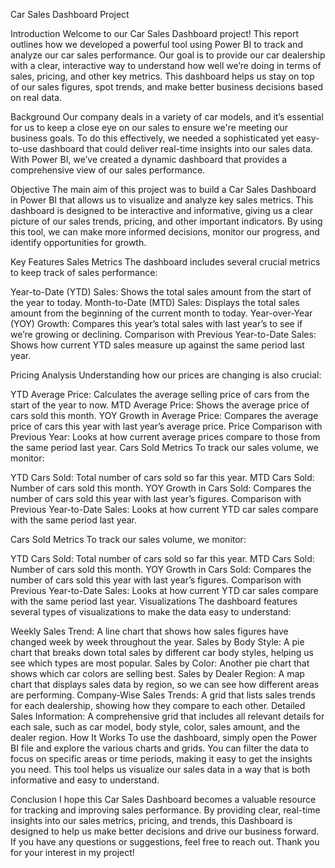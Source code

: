 Car Sales Dashboard Project

Introduction
Welcome to our Car Sales Dashboard project! This report outlines how we developed a powerful tool using Power BI to track and analyze our car sales performance. Our goal is to provide our car dealership with a clear, interactive way to understand how well we’re doing in terms of sales, pricing, and other key metrics. This dashboard helps us stay on top of our sales figures, spot trends, and make better business decisions based on real data.

Background
Our company deals in a variety of car models, and it’s essential for us to keep a close eye on our sales to ensure we're meeting our business goals. To do this effectively, we needed a sophisticated yet easy-to-use dashboard that could deliver real-time insights into our sales data. With Power BI, we’ve created a dynamic dashboard that provides a comprehensive view of our sales performance.

Objective
The main aim of this project was to build a Car Sales Dashboard in Power BI that allows us to visualize and analyze key sales metrics. This dashboard is designed to be interactive and informative, giving us a clear picture of our sales trends, pricing, and other important indicators. By using this tool, we can make more informed decisions, monitor our progress, and identify opportunities for growth.

Key Features
Sales Metrics
The dashboard includes several crucial metrics to keep track of sales performance:

Year-to-Date (YTD) Sales: Shows the total sales amount from the start of the year to today.
Month-to-Date (MTD) Sales: Displays the total sales amount from the beginning of the current month to today.
Year-over-Year (YOY) Growth: Compares this year’s total sales with last year’s to see if we’re growing or declining.
Comparison with Previous Year-to-Date Sales: Shows how current YTD sales measure up against the same period last year.

Pricing Analysis
Understanding how our prices are changing is also crucial:

YTD Average Price: Calculates the average selling price of cars from the start of the year to now.
MTD Average Price: Shows the average price of cars sold this month.
YOY Growth in Average Price: Compares the average price of cars this year with last year’s average price.
Price Comparison with Previous Year: Looks at how current average prices compare to those from the same period last year.
Cars Sold Metrics
To track our sales volume, we monitor:

YTD Cars Sold: Total number of cars sold so far this year.
MTD Cars Sold: Number of cars sold this month.
YOY Growth in Cars Sold: Compares the number of cars sold this year with last year’s figures.
Comparison with Previous Year-to-Date Sales: Looks at how current YTD car sales compare with the same period last year.

Cars Sold Metrics
To track our sales volume, we monitor:

YTD Cars Sold: Total number of cars sold so far this year.
MTD Cars Sold: Number of cars sold this month.
YOY Growth in Cars Sold: Compares the number of cars sold this year with last year’s figures.
Comparison with Previous Year-to-Date Sales: Looks at how current YTD car sales compare with the same period last year.
Visualizations
The dashboard features several types of visualizations to make the data easy to understand:

Weekly Sales Trend: A line chart that shows how sales figures have changed week by week throughout the year.
Sales by Body Style: A pie chart that breaks down total sales by different car body styles, helping us see which types are most popular.
Sales by Color: Another pie chart that shows which car colors are selling best.
Sales by Dealer Region: A map chart that displays sales data by region, so we can see how different areas are performing.
Company-Wise Sales Trends: A grid that lists sales trends for each dealership, showing how they compare to each other.
Detailed Sales Information: A comprehensive grid that includes all relevant details for each sale, such as car model, body style, color, sales amount, and the dealer region.
How It Works
To use the dashboard, simply open the Power BI file and explore the various charts and grids. You can filter the data to focus on specific areas or time periods, making it easy to get the insights you need. This tool helps us visualize our sales data in a way that is both informative and easy to understand.

Conclusion
I hope this Car Sales Dashboard becomes a valuable resource for tracking and improving sales performance. By providing clear, real-time insights into our sales metrics, pricing, and trends, this Dashboard is designed to help us make better decisions and drive our business forward. If you have any questions or suggestions, feel free to reach out. Thank you for your interest in my project!
